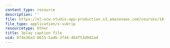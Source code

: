 ```yaml
---
content_type: resource
description: ''
file: https://ol-ocw-studio-app-production.s3.amazonaws.com/courses/18-01sc-single-variable-calculus-fall-2010/0f4e36a306155adb3f444b4f53d0d1ad_oTTo3qP0Z-I.srt
file_type: application/x-subrip
resourcetype: Other
title: 3play caption file
uid: 0f4e36a3-0615-5adb-3f44-4b4f53d0d1ad
---
```

